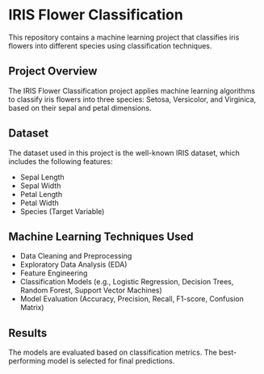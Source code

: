 # IRIS Flower Classification

This repository contains a machine learning project that classifies iris flowers into different species using classification techniques.

## Project Overview
The IRIS Flower Classification project applies machine learning algorithms to classify iris flowers into three species: Setosa, Versicolor, and Virginica, based on their sepal and petal dimensions.

## Dataset
The dataset used in this project is the well-known IRIS dataset, which includes the following features:
- Sepal Length
- Sepal Width
- Petal Length
- Petal Width
- Species (Target Variable)


## Machine Learning Techniques Used
- Data Cleaning and Preprocessing
- Exploratory Data Analysis (EDA)
- Feature Engineering
- Classification Models (e.g., Logistic Regression, Decision Trees, Random Forest, Support Vector Machines)
- Model Evaluation (Accuracy, Precision, Recall, F1-score, Confusion Matrix)

## Results
The models are evaluated based on classification metrics. The best-performing model is selected for final predictions.
